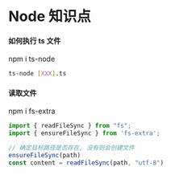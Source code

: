 # Node 知识点

#### 如何执行 ts 文件
npm i ts-node

```bash
ts-node [XXX].ts
```

#### 读取文件

npm i fs-extra


```ts
import { readFileSync } from "fs";
import { ensureFileSync } from 'fs-extra';

// 确定目标路径是否存在, 没有则会创建文件
ensureFileSync(path)
const content = readFileSync(path, "utf-8")
```

